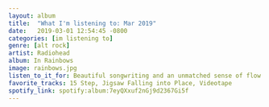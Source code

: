 ```yaml
---
layout: album
title:  "What I'm listening to: Mar 2019"
date:   2019-03-01 12:54:45 -0800
categories: [im listening to]
genre: [alt rock]
artist: Radiohead
album: In Rainbows
image: rainbows.jpg
listen_to_it_for: Beautiful songwriting and an unmatched sense of flow and progression
favorite_tracks: 15 Step, Jigsaw Falling into Place, Videotape
spotify_link: spotify:album:7eyQXxuf2nGj9d2367Gi5f
---
```

